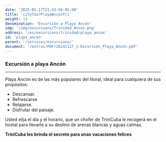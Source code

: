 ```yaml
---
date: '2025-02-17T21:43:56-05:00'
title: 'cityTourPlayaAnconTri'
weight: 13
denomination: 'Excursión a Playa Ancón'
img: '/img/excursions/Trinidad_Ancon.png'
address: '/es/excursions/trinidad/playa_ancon'
id: 'playa_ancon'
parent: '/services/excursions/'
document: '/extras/PDF/20241117_1-Excursión_Playa_Ancón.pdf'
---
```


### Excursión a playa Ancón
---

Playa Ancón es de las más populares del litoral, ideal para cualquiera de sus propósitos:  
- Descansar.
- Refrescarse.
- Relajarse.
- Disfrutar del paisaje.

Usted elija el día y el horario, que un chofer de TriniCuba le recogerá en el hostal para llevarle a su destino de arenas blancas y aguas calmas. 

**TriniCuba les brinda el secreto para unas vacaciones felices**
